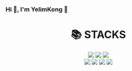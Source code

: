 ### Hi 👋, I'm YelimKong 🤗
<div align=center><h1>📚 STACKS</h1></div>

<div align=center> 
  <img src="https://img.shields.io/badge/R-276DC3?style=for-the-badge&logo=R&logoColor=white"> 
  <img src="https://img.shields.io/badge/python-3776AB?style=for-the-badge&logo=python&logoColor=white"> 
  <img src="https://img.shields.io/badge/Oracle-F80000?style=for-the-badge&logo=Oracle&logoColor=white">
  <br>

  <img src="https://img.shields.io/badge/pandas-150458?style=for-the-badge&logo=pandas&logoColor=white"> 
  <img src="https://img.shields.io/badge/Tableau-E97627?style=for-the-badge&logo=Tableau&logoColor=white"> 
  <img src="https://img.shields.io/badge/NumPy-013243?style=for-the-badge&logo=NumPy&logoColor=white"> 
  <img src="https://img.shields.io/badge/Slack-4A154B?style=for-the-badge&logo=Slack&logoColor=white"> 
</div>
<!--
**yelimkong/yelimkong** is a ✨ _special_ ✨ repository because its `README.md` (this file) appears on your GitHub profile.

Here are some ideas to get you started:

- 🔭 I’m currently working on ...
- 🌱 I’m currently learning ...
- 👯 I’m looking to collaborate on ...
- 🤔 I’m looking for help with ...
- 💬 Ask me about ...
- 📫 How to reach me: ...
- 😄 Pronouns: ...
- ⚡ Fun fact: ...
-->
